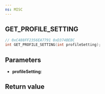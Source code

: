 ```yaml
---
ns: MISC
---
```

## GET_PROFILE_SETTING

```c
// 0xC488FF2356EA7791 0xD374BEBC
int GET_PROFILE_SETTING(int profileSetting);
```

## Parameters
* **profileSetting**: 

## Return value
